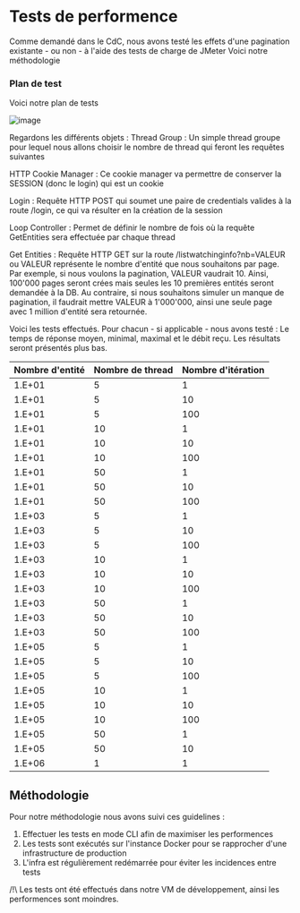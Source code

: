# Tests de performence
Comme demandé dans le CdC, nous avons testé les effets d'une pagination existante - ou non - à l'aide des tests de charge de JMeter
Voici notre méthodologie

### Plan de test
Voici notre plan de tests

![image](https://user-images.githubusercontent.com/28777250/68573419-fa8e6500-0467-11ea-957e-c7dfa1e3b810.png)

Regardons les différents objets :
Thread Group : Un simple thread groupe pour lequel nous allons choisir le nombre de thread qui feront les requêtes suivantes

HTTP Cookie Manager : Ce cookie manager va permettre de conserver la SESSION (donc le login) qui est un cookie

Login : Requête HTTP POST qui soumet une paire de credentials valides à la route /login, ce qui va résulter en la création de la session

Loop Controller : Permet de définir le nombre de fois où la requête GetEntities sera effectuée par chaque thread

Get Entities : Requête HTTP GET sur la route /listwatchinginfo?nb=VALEUR ou VALEUR représente le nombre d'entité que nous souhaitons par page.
Par exemple, si nous voulons la pagination, VALEUR vaudrait 10. Ainsi, 100'000 pages seront crées mais seules les 10 premières entités seront demandée à la DB. Au contraire, si nous souhaitons simuler un manque de pagination, il faudrait mettre VALEUR à 1'000'000, ainsi une seule page avec 1 million d'entité sera retournée. 

Voici les tests effectués. Pour chacun - si applicable - nous avons testé : Le temps de réponse moyen, minimal, maximal et le débit reçu. Les résultats seront présentés plus bas.

Nombre d'entité | Nombre de thread | Nombre d'itération
-- | -- | --
1.E+01 | 5 | 1
1.E+01 | 5 | 10
1.E+01 | 5 | 100
1.E+01 | 10 | 1
1.E+01 | 10 | 10
1.E+01 | 10 | 100
1.E+01 | 50 | 1
1.E+01 | 50 | 10
1.E+01 | 50 | 100
1.E+03 | 5 | 1
1.E+03 | 5 | 10
1.E+03 | 5 | 100
1.E+03 | 10 | 1
1.E+03 | 10 | 10
1.E+03 | 10 | 100
1.E+03 | 50 | 1
1.E+03 | 50 | 10
1.E+03 | 50 | 100
1.E+05 | 5 | 1
1.E+05 | 5 | 10
1.E+05 | 5 | 100
1.E+05 | 10 | 1
1.E+05 | 10 | 10
1.E+05 | 10 | 100
1.E+05 | 50 | 1
1.E+05 | 50 | 10
1.E+06 | 1 | 1




## Méthodologie
Pour notre méthodologie nous avons suivi ces guidelines :
1) Effectuer les tests en mode CLI afin de maximiser les performences
2) Les tests sont exécutés sur l'instance Docker pour se rapprocher d'une infrastructure de production
3) L'infra est régulièrement redémarrée pour éviter les incidences entre tests

/!\ Les tests ont été effectués dans notre VM de développement, ainsi les performences sont moindres.
